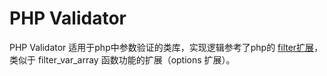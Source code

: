 # PHP Validator

 PHP Validator 适用于php中参数验证的类库，实现逻辑参考了php的 [filter扩展](http://cn2.php.net/manual/en/book.filter.php)，类似于 filter_var_array 函数功能的扩展（options 扩展）。
